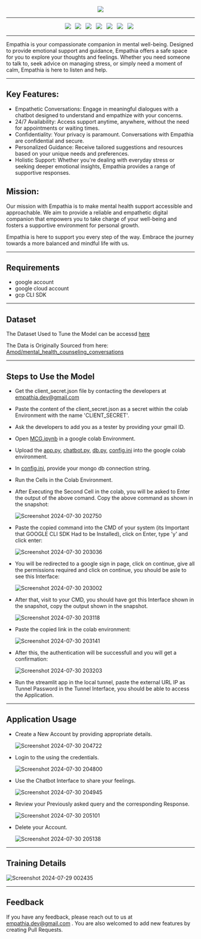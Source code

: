 <div align="center">
<image src="https://github.com/user-attachments/assets/99bdd6b4-57f9-42a8-a1c5-75e51fdabe49"/>
</div>


-----------------------------

<div align="center">
  <a><img src="https://custom-icon-badges.demolab.com/badge/Streamlit-000000?style=for-the-badge&logo=streamlit"></a> &nbsp;
  <a><img src="https://custom-icon-badges.demolab.com/badge/Gemini-FFFFFF?style=for-the-badge&logo=gemini"></a> &nbsp;
  <a><img src="https://img.shields.io/badge/python-3670A0?style=for-the-badge&logo=python&logoColor=ffdd54"></a> &nbsp;
  <a><img src="https://img.shields.io/badge/MongoDB_Atlas-%234ea94b.svg?style=for-the-badge&logo=mongodb&logoColor=white"></a> &nbsp;
  <a><img src="https://img.shields.io/badge/google colab-F9AB00?style=for-the-badge&logo=googlecolab&logoColor=white"></a> &nbsp;
  <a><img src="https://img.shields.io/badge/GoogleCloud-%234285F4.svg?style=for-the-badge&logo=google-cloud&logoColor=white"></a> &nbsp;
  <a><img src="https://custom-icon-badges.demolab.com/badge/Huggingface-FF9D00?style=for-the-badge&logo=huggingface-logo"></a> &nbsp;

</div>

---------------------

Empathia is your compassionate companion in mental well-being. Designed to provide emotional support and guidance, Empathia offers a safe space for you to explore your thoughts and feelings. Whether you need someone to talk to, seek advice on managing stress, or simply need a moment of calm, Empathia is here to listen and help.

 -------------------
## Key Features:
- Empathetic Conversations: Engage in meaningful dialogues with a chatbot designed to understand and empathize with your concerns.
- 24/7 Availability: Access support anytime, anywhere, without the need for appointments or waiting times.
- Confidentiality: Your privacy is paramount. Conversations with Empathia are confidential and secure.
- Personalized Guidance: Receive tailored suggestions and resources based on your unique needs and preferences.
- Holistic Support: Whether you're dealing with everyday stress or seeking deeper emotional insights, Empathia provides a range of supportive responses.

## Mission:
Our mission with Empathia is to make mental health support accessible and approachable. We aim to provide a reliable and empathetic digital companion that empowers you to take charge of your well-being and fosters a supportive environment for personal growth.

Empathia is here to support you every step of the way. Embrace the journey towards a more balanced and mindful life with us.

--------------------------

## Requirements
- google account
- google cloud account
- gcp CLI SDK

--------------------------

## Dataset

The Dataset Used to Tune the Model can be accessd [here](https://docs.google.com/spreadsheets/d/1Elf0wP54e-p8rb2gVWGdPU8-c83IIXZcT8o7TPrylJ8/edit?usp=sharing )

The Data is Originally Sourced from here: [Amod/mental_health_counseling_conversations](https://huggingface.co/datasets/Amod/mental_health_counseling_conversations)

---------------------------

## Steps to Use the Model

- Get the client_secret.json file by contacting the developers at empathia.dev@gmail.com
- Paste the content of the client_secret.json as a secret within the colab Environment with the name 'CLIENT_SECRET'.
- Ask the developers to add you as a tester by providing your gmail ID.
- Open [MCG.ipynb](MCG.ipynb) in a google colab Environment.
- Upload the [app.py](app.py), [chatbot.py](chatbot.py), [db.py](db.py), [config.ini](config.ini) into the google colab environment.
- In [config.ini](config.ini), provide your mongo db connection string.
- Run the Cells in the Colab Environment.

- After Executing the Second Cell in the colab, you will be asked to Enter the output of the above comand. Copy the above command as shown in the snapshot:
    
   ![Screenshot 2024-07-30 202750](https://github.com/user-attachments/assets/c9533674-d8ec-4e7b-aa9b-5327096b58a1)

- Paste the copied command into the CMD of your system (its Important that GOOGLE CLI SDK Had to be Installed), click on Enter, type 'y' and click enter:
   
   ![Screenshot 2024-07-30 203036](https://github.com/user-attachments/assets/81d72644-f25a-465c-96f5-4d283ffe1b08)
   
- You will be redirected to a google sign in page, click on continue, give all the permissions required and click on continue, you should be asle to see this Interface:
   
    ![Screenshot 2024-07-30 203002](https://github.com/user-attachments/assets/de8df443-3cbd-46d5-b0c8-027cb9a531a5)

- After that, visit to your CMD, you should have got this Interface shown in the snapshot, copy the output shown in the snapshot.

   ![Screenshot 2024-07-30 203118](https://github.com/user-attachments/assets/895ae487-c853-467d-9ac6-4bd750c8d60f)

- Paste the copied link in the colab environment:
   
   ![Screenshot 2024-07-30 203141](https://github.com/user-attachments/assets/79fa0438-7964-415e-9a89-4710a7fa3c14)
   
- After this, the authentication will be successfull and you will get a confirmation:

    ![Screenshot 2024-07-30 203203](https://github.com/user-attachments/assets/73fa232e-7105-42ae-baf3-02d01df48c3d)

- Run the streamlit app in the local tunnel, paste the external URL IP  as Tunnel Password in the Tunnel Interface, you should be able to access the Application.

-------------------------------

## Application Usage

- Create a New Account by providing appropriate details.
  
  ![Screenshot 2024-07-30 204722](https://github.com/user-attachments/assets/852bc1c6-90ff-4cb1-a0cb-df0a3f332f02)


- Login to the using the credentials.
  
  ![Screenshot 2024-07-30 204800](https://github.com/user-attachments/assets/53333689-bb40-4d13-b29b-f1ebcc46db92)


- Use the Chatbot Interface to share your feelings.
  
  ![Screenshot 2024-07-30 204945](https://github.com/user-attachments/assets/9138f634-2ef2-4474-be63-d7cb35da9720)


- Review your Previously asked query and the corresponding Response.
  
  ![Screenshot 2024-07-30 205101](https://github.com/user-attachments/assets/6c7eb697-06e9-4662-93d7-7fce35a48938)


- Delete your Account.
  
  ![Screenshot 2024-07-30 205138](https://github.com/user-attachments/assets/766c97ca-98e1-462b-ba30-9c7b17fd040f)


-----------------------

## Training Details

![Screenshot 2024-07-29 002435](https://github.com/user-attachments/assets/02534868-4779-45ea-9da4-275ee5602629)


---------------------------

## Feedback

If you have any feedback, please reach out to us at empathia.dev@gmail.com .
You are also welcomed to add new features by creating Pull Requests.
